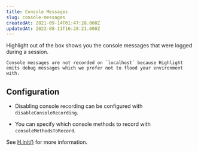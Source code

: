 ```yaml
---
title: Console Messages
slug: console-messages
createdAt: 2021-09-14T01:47:28.000Z
updatedAt: 2022-08-11T16:28:21.000Z
---
```


Highlight out of the box shows you the console messages that were logged during a session.

```hint
Console messages are not recorded on `localhost` because Highlight emits debug messages which we prefer not to flood your environment with.
```

## Configuration

- Disabling console recording can be configured with `disableConsoleRecording`.

- You can specify which console methods to record with `consoleMethodsToRecord`.

See [H.init()](../../../sdk/client.md#Hinit) for more information.
